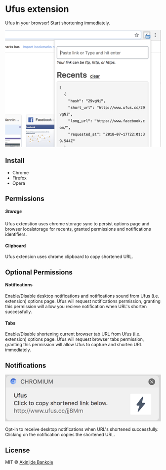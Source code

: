 # Ufus extension

Ufus in your browser! Start shortening immediately.

![](media/screenshot.png)


## Install

- Chrome
- Firefox
- Opera


## Permissions

##### Storage

Ufus extenstion uses chrome storage sync to persist options page and browser localstorage for recents, granted permissions and notifications identifiers.

#### Clipboard

Ufus extension uses chrome clipboard to copy shortened URL.


## Optional Permissions

#### Notifications

Enable/Disable desktop notifications and notifications sound from Ufus (i.e. extension) options page. Ufus will request notifications permission, granting this permission will allow you recieve notification when URL's shorten successfully.

#### Tabs

Enable/Disable shortening current browser tab URL from Ufus (i.e. extension) options page. Ufus will request browser tabs permission, granting this permission will allow Ufus to capture and shorten URL immediately.


## Notifications

![](media/screenshot-notification.png)

Opt-in to receive desktop notifications when URL's shortened successfully. Clicking on the notification copies the shortened URL.


## License

MIT © [Akinjide Bankole](https://www.akinjide.me)
